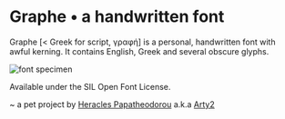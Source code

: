 Graphe • a handwritten font
===================================
Graphe [< Greek for script, γραφή] is a personal, handwritten font with awful kerning.
It contains English, Greek and several obscure glyphs.

![font specimen](https://rawgithub.com/Arty2/graphe/master/Graphe_Alpha_specimen.jpg)

Available under the SIL Open Font License.

~ a pet project by [Heracles Papatheodorou](http://archi.tect.gr) a.k.a [Arty2](http://www.twitter.com/Arty2)